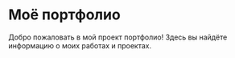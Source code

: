 # Моё портфолио

Добро пожаловать в мой проект портфолио! Здесь вы найдёте информацию о моих работах и проектах.
